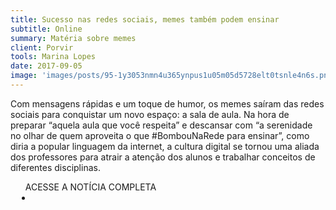 ```yaml
---
title: Sucesso nas redes sociais, memes também podem ensinar
subtitle: Online
summary: Matéria sobre memes
client: Porvir
tools: Marina Lopes
date: 2017-09-05
image: 'images/posts/95-1y3053nmn4u365ynpus1u05m05d5728elt0tsnle4n6s.png'
---
```


Com mensagens rápidas e um toque de humor, os memes saíram das redes sociais para conquistar um novo espaço: a sala de aula. Na hora de preparar “aquela aula que você respeita” e descansar com “a serenidade no olhar de quem aproveita o que #BombouNaRede para ensinar”, como diria a popular linguagem da internet, a cultura digital se tornou uma aliada dos professores para atrair a atenção dos alunos e trabalhar conceitos de diferentes disciplinas.

<div class="post__share"><ul class="share__list list-reset">ACESSE A NOTÍCIA COMPLETA<li class="share__item" style="margin-left: 10px"><a class="share__link share__facebook" style="background: #fa5657" href="https://porvir.org/sucesso-nas-redes-sociais-memes-tambem-podem-ensinar/" 
onclick=window.open(this.href, 'pop-up', 'left=20,top=20,width=500,height=500,toolbar=1,resizable=0'); return false;" title="Link" rel="nofollow"><i class="fa-solid fa-link"></i></a></li></ul></div>
<!-- <div class="gallery-box"><div class="gallery"><img src="/clipping/images/example-1.jpg" loading="lazy" alt="Project"><img src="/clipping/images/example-2.jpg" loading="lazy" alt="Project"></div><em>Gallery / <a href="https://www.freepik.com/" target="_blank">Freepic</a></em></div> -->